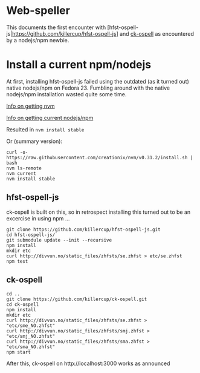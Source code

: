 # Web-speller

This documents the first encounter with [hfst-ospell-js|https://github.com/killercup/hfst-ospell-js] and [ck-ospell](https://github.com/killercup/ck-ospell) as encountered by a nodejs/npm newbie.


# Install a current npm/nodejs


At first, installing hfst-ospell-js failed using the outdated (as it turned out) native nodejs/npm on Fedora 23. Fumbling around with the native nodejs/npm installation wasted quite some time.


[Info on getting nvm](http://www.liquidweb.com/kb/how-to-install-nvm-node-version-manager-on-fedora-23/)


[Info on getting current nodejs/npm ]( http://www.liquidweb.com/kb/how-to-install-node-js-on-fedora-23/)


Resulted in
```nvm install stable```


Or (summary version):
```
curl -o- https://raw.githubusercontent.com/creationix/nvm/v0.31.2/install.sh | bash
nvm ls-remote
nvm current
nvm install stable
```


## hfst-ospell-js


ck-ospell is built on this, so in retrospect installing this turned out to be an excercise in using npm …


```
git clone https://github.com/killercup/hfst-ospell-js.git
cd hfst-ospell-js/
git submodule update --init --recursive
npm install
mkdir etc
curl http://divvun.no/static_files/zhfsts/se.zhfst > etc/se.zhfst
npm test
```


## ck-ospell


```
cd ..
git clone https://github.com/killercup/ck-ospell.git
cd ck-ospell
npm install
mkdir etc
curl http://divvun.no/static_files/zhfsts/se.zhfst > "etc/sme_NO.zhfst"
curl http://divvun.no/static_files/zhfsts/smj.zhfst > "etc/smj_NO.zhfst"
curl http://divvun.no/static_files/zhfsts/sma.zhfst > "etc/sma_NO.zhfst"
npm start
```


After this, ck-ospell on http://localhost:3000 works as announced
